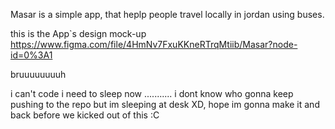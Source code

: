 Masar is a simple app, that heplp people travel locally in jordan using buses.




this is the App`s design mock-up https://www.figma.com/file/4HmNv7FxuKKneRTrqMtiib/Masar?node-id=0%3A1


bruuuuuuuuh 

i can't code i need to sleep now ...........
i dont know who gonna keep pushing to the repo but im sleeping at desk XD, hope im gonna make it and back before we kicked out of this :C
